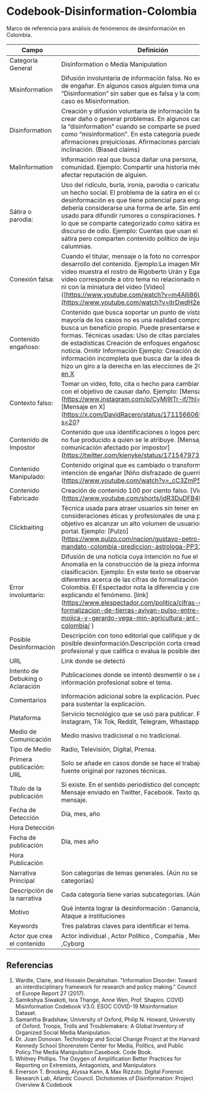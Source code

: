 # Codebook-Disinformation-Colombia
Marco de referencia para análisis de fenómenos de desinformación en Colombia.

| Campo         | Definición    |
| ------------- | ------------- |
| Categoría General   | Disinformation o Media Manipulation  |
| Misinformation  | Difusión involuntaria de información falsa.  No existe intención de engañar.  En algunos casos alguien toma una “Disinformation” sin saber que es falsa y la comparte. En ese caso es Misinformation.  |
| Disinformation   | Creación y difusión voluntaria de información falsa que busca crear daño o generar problemas. En algunos casos específicos la “disinformation” cuando se comparte se puede categorizar como “misinformation”. En esta categoría pueden estar afirmaciones prejuiciosas. Afirmaciones parciales, con una inclinación.  (Biased claims)  |
| Malinformation   | Información real que busca dañar una persona, institución o comunidad.  Ejemplo: Compartir una historia médica real para afectar reputación de alguien.  |
| Sátira o parodia:   | Uso del ridículo, burla, ironía, parodia o caricatura para narrar un hecho social.  El problema de la satira en el contexto de la desinformación es que tiene potencial para engañar.  Sátira debería considerarse una forma de arte. Sin embargo, es usado para difundir rumores o conspiraciones. Muchas veces lo que se comparte categorizado como sátira es en realidad discurso de odio. Ejemplo:  Cuentas que usan el calificativo de sátira pero comparten contenido político de injurias o calumnias.    
| Conexión falsa:  | Cuando el titular, mensaje o la foto no corresponden al desarrollo del contenido. Ejemplo:La imagen Miniatura del video muestra el rostro de Rigoberto Urán y Egan Bernal. El video corresponde a otro tema no relacionado ni con el titular ni con la miniatura del video [Video]  ([https://www.youtube.com/watch?v=m4Allj86UOE](https://www.youtube.com/watch?v=itrDwdH2e0Q))  |
| Contenido engañoso:   | Contenido que busca soportar un punto de vista que en la mayoría de los casos no es una realidad comprobable y que busca un beneficio propio. Puede presentarse en muchas formas. Técnicas usadas: Uso de citas parciales. Manipulación de estadísticas Creación de enfoques engañosos de una noticia. Omitir Información Ejemplo: Creación de mapa con información incompleta que busca dar la idea de que Colombia hizo un giro a la derecha en las elecciones de 2023. [Mensaje en X](https://twitter.com/CamiloSilvaJ/status/1719072970230931930)  |
| Contexto falso:  |Tomar un video, foto, cita o hecho para cambiar su significado con el objetivo de causar daño. Ejemplo: [Mensaje en X] (https://www.instagram.com/p/CyMj9lTr-if/?hl=es)y Ver [Mensaje en X] (https://x.com/DavidRacero/status/1711566065535201439?s=20?  |
| Contenido de Impostor   | Contenido que usa identificaciones o logos pero que realmente no fue producido a quien se le atribuye.  [Mensaje de medio de comunicación afectado por impostor] (https://twitter.com/kienyke/status/1715479738569949663?) |
| Contenido Manipulado:    | Contenido original que es cambiado o transformado con la intención de engañar   [Niño disfrazado de guerrillero] (https://www.youtube.com/watch?v=_cC3ZmP5lnM&t=16s) |
| Contenido Fabricado  | Creación de contenido 100 por ciento falso. [Video] (https://www.youtube.com/shorts/jdR3DuDFB4I) |
| Clickbaiting   | Técnica usada para atraer usuarios sin tener en cuenta las consideraciones éticas y profesionales de una publicación. Su objetivo es alcanzar un alto volumen de usuarios visitando un portal. Ejemplo: [Pulzo] (https://www.pulzo.com/nacion/gustavo-petro-no-terminara-mandato-colombia-prediccion-astrologa-PP3116102) |
| Error involuntario: | Difusión de una noticia cuya intención no fue el engaño.  Anomalía en la construcción de la pieza informativa genera su clasificación.  Ejemplo: En este texto se observan dos datos diferentes acerca de las cifras de formalización de tierras en Colombia. El Espectador nota la diferencia y crea un artículo explicando el fenómeno. [link] (https://www.elespectador.com/politica/cifras-de-formalizacion-de-tierras-avivan-pulso-entre-jhenifer-mojica-y-gerardo-vega-min-agricultura-ant-noticias-colombia/ ) |
| Posible Desinformación   | Descripción con tono editorial que califique y describa una posible desinformación.Descripción corta creada por un profesional y que califica o evalua la posible desinformación  |
| URL  | Link donde se detectó   |
| Intento de Debuking o Aclaración  | Publicaciones donde se intentó desmentir o se añadió información profesional sobre el tema. |
| Comentarios  | Información adicional sobre la explicación. Puede incluir links para sustentar la explicación.  |
|  Plataforma  | Servicio tecnológico que se usó para publicar.  Facebook , X, Instagram, Tik Tok, Reddit, Telegram, Whastapp Kwai  |
|  Medio de Comunicación  | Medio masivo tradicional o no tradicional.   |
| Tipo de Medio  | Radio, Televisión, Digital, Prensa.   |
| Primera publicación: URL  | Solo se añade en casos donde se hace el trabajo de ubicar la fuente original por razones técnicas. |
| Título de la publicación   | Si existe.  En el sentido periodístico del concepto titular. Mensaje enviado en Twitter, Facebook. Texto que acompaña el mensaje.   |
| Fecha de Detección | Día, mes, año   |
| Hora Detección |   |
| Fecha de publicación  | Día, mes año  |
| Hora Publicación |  |
| Narrativa Principal  | Son categorías de temas generales. (Aún no se crean las categorías)  |
|Descripción de la narrativa |  Cada categoría tiene varias subcategorias. (Aún no se crean)  |
| Motivo  | Qué intenta lograr la desinformación : Ganancia, Político, Ataque a instituciones   |
| Keywords |  Tres palabras claves para identificar el tema.   |
| Actor que crea el contenido   | Actor individual , Actor Político , Compañía  , Medio , Bot ,Cyborg  |


## Referencias

1. Wardle, Claire, and Hossein Derakhshan. "Information Disorder: Toward an interdisciplinary framework for research and policy making." Council of Europe Report 27 (2017).
2. Samikshya Siwakoti, Isra Thange, Anne Wen, Prof. Shapiro. COVID Misinformation Codebook V3.0. ESOC COVID-19 Misinformation Dataset.
3. Samantha Bradshaw, University of Oxford, Philip N. Howard, University of Oxford. Troops, Trolls and Troublemakers: A Global Inventory of Organized Social Media Manipulation.
4. Dr. Joan Donovan. Technology and Social Change Project at the Harvard Kennedy School Shorenstein Center for Media, Politics, and Public Policy.The Media Manipulation Casebook. Code Book.
5. Whitney Phillips. The Oxygen of Amplification Better Practices for Reporting on Extremists, Antagonists, and Manipulators
6. Emerson T. Brooking, Alyssa Kann, & Max Rizzuto. Digital Forensic Research Lab, Atlantic Council. Dichotomies of Disinformation: Project Overview & Codebook














